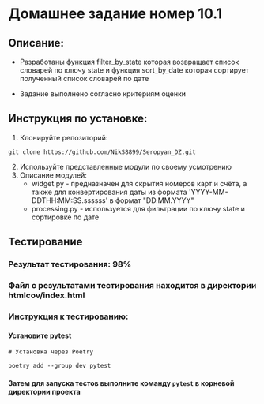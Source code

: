 # Домашнее задание номер 10.1

## Описание:

+ Разработаны функция filter_by_state которая возвращает список словарей по ключу state
и функция sort_by_date которая сортирует полученный список словарей по дате

+ Задание выполнено согласно критериям оценки

## Инструкция по установке:

1. Клонируйте репозиторий:
```
git clone https://github.com/NikS8899/Seropyan_DZ.git
```
2. Используйте представленные модули по своему усмотрению
3. Описание модулей:
   + widget.py - предназначен для скрытия номеров карт и счёта, а также для конвертирования даты из формата 'YYYY-MM-DDTHH:MM:SS.ssssss' в формат "DD.MM.YYYY"
   + processing.py - используется для фильтрации по ключу state и сортировке по дате

## Тестирование
 
### Результат тестирования: 98%
### Файл с результатами тестирования находится в директории htmlcov/index.html
### Инструкция к тестированию:
#### Установите pytest
```
# Установка через Poetry

poetry add --group dev pytest
```
#### Затем для запуска тестов выполните команду `pytest` в корневой директории проекта